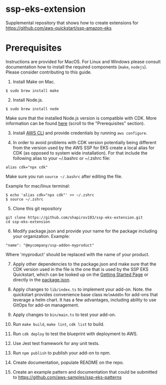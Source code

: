 # ssp-eks-extension
Supplemental repository that shows how to create extensions for https://github.com/aws-quickstart/ssp-amazon-eks

# Prerequisites

Instructions are provided for MacOS. For Linux and Windows please consult documentation how to install the required components (`make`, `nodejs`). Please consider contributing to this guide.

1. Install Make on Mac.
```
$ sudo brew install make
```
2. Install Node.js.
```
$ sudo brew install node
```

Make sure that the installed Node.js version is compatible with CDK. More information can be found [here](https://docs.aws.amazon.com/cdk/latest/guide/getting_started.html#:~:text=All%20AWS%20CDK,a%20different%20recommendation.) (scroll to the "Prerequisites" section).

3. Install [AWS CLI](https://docs.aws.amazon.com/cli/latest/userguide/getting-started-install.html) and provide credentials by running `aws configure`. 

4. In order to avoid problems with CDK version potentially being different from the version used by the AWS SSP for EKS create a local alias for CDK (as opposed to system wide installation). For that include the following alias to your ~/.bashrc or ~/.zshrc file:

```
alias cdk="npx cdk"
```
Make sure you run `source ~/.bashrc` after editing the file. 

Example for mac/linux terminal:

```
$ echo 'alias cdk="npx cdk"' >> ~/.zshrc
$ source ~/.zshrc
```

5. Clone this git repository
```
git clone https://github.com/shapirov103/ssp-eks-extension.git
cd ssp-eks-extension
```

6. Modify package.json and provide your name for the package including your organization. Example:
```
"name": "@mycompany/ssp-addon-myproduct"
``` 
Where 'myproduct' should be replaced with the name of your product. 

7. Apply other dependencies to the package.json and make sure that the CDK version used in the file is the one that is used by the SSP EKS Quickstart, which can be looked up on the [Getting Started Page](https://github.com/aws-quickstart/ssp-amazon-eks#getting-started) or directly in the [package.json](https://github.com/aws-quickstart/ssp-amazon-eks/blob/main/package.json).

8. Apply changes to `lib/index.ts` to implement your add-on. Note. the quickstart provides convenience base class `HelmAddOn` for add-ons that leverage a helm chart. It has a few advantages, including ability to use GitOps for add-on management.

9. Apply changes to `bin/main.ts` to test your add-on.

10. Run `make build`, `make lint`, `cdk list` to build. 
11. Run `cdk deploy` to test the blueprint with deployment to AWS.
12. Use Jest test framework for any unit tests.
13. Run `npm publish` to publish your add-on to npm. 
14. Create documentation, populate README on the repo. 
15. Create an example pattern and documentation that could be submitted to https://github.com/aws-samples/ssp-eks-patterns